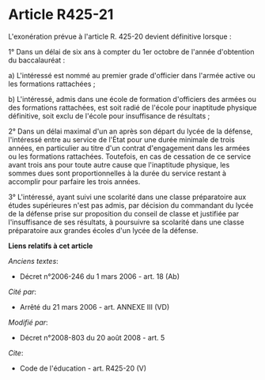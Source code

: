 # Article R425-21

L'exonération prévue à l'article R. 425-20 devient définitive lorsque : 

1° Dans un délai de six ans à compter du 1er octobre de l'année d'obtention du baccalauréat : 

a) L'intéressé est nommé au premier grade d'officier dans l'armée active ou les formations rattachées ; 

b) L'intéressé, admis dans une école de formation d'officiers des armées ou des formations rattachées, est soit radié de
l'école pour inaptitude physique définitive, soit exclu de l'école pour insuffisance de résultats ; 

2° Dans un délai maximal d'un an après son départ du lycée de la défense, l'intéressé entre au service de l'État pour une
durée minimale de trois années, en particulier au titre d'un contrat d'engagement dans les armées ou les formations
rattachées. Toutefois, en cas de cessation de ce service avant trois ans pour toute autre cause que l'inaptitude physique,
les sommes dues sont proportionnelles à la durée du service restant à accomplir pour parfaire les trois années. 

3° L'intéressé, ayant suivi une scolarité dans une classe préparatoire aux études supérieures n'est pas admis, par décision
du commandant du lycée de la défense prise sur proposition du conseil de classe et justifiée par l'insuffisance de ses
résultats, à poursuivre sa scolarité dans une classe préparatoire aux grandes écoles d'un lycée de la défense.

**Liens relatifs à cet article**

_Anciens textes_:

  - Décret n°2006-246 du 1 mars 2006 - art. 18 (Ab)

_Cité par_:

  - Arrêté du 21 mars 2006 - art. ANNEXE III (VD)

_Modifié par_:

  - Décret n°2008-803 du 20 août 2008 - art. 5

_Cite_:

  - Code de l'éducation - art. R425-20 (V)

